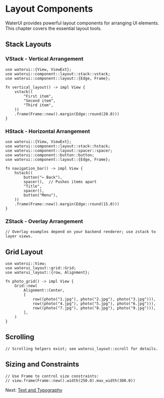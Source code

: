 # Layout Components

WaterUI provides powerful layout components for arranging UI elements. This chapter covers the essential layout tools.

## Stack Layouts

### VStack - Vertical Arrangement

```rust,ignore
use waterui::{View, ViewExt};
use waterui::component::layout::stack::vstack;
use waterui::component::layout::{Edge, Frame};

fn vertical_layout() -> impl View {
    vstack((
        "First item",
        "Second item",
        "Third item",
    ))
    .frame(Frame::new().margin(Edge::round(20.0)))
}
```

### HStack - Horizontal Arrangement

```rust,ignore
use waterui::{View, ViewExt};
use waterui::component::layout::stack::hstack;
use waterui::component::layout::spacer::spacer;
use waterui::component::button::button;
use waterui::component::layout::{Edge, Frame};

fn navigation_bar() -> impl View {
    hstack((
        button("← Back"),
        spacer(),  // Pushes items apart
        "Title",
        spacer(),
        button("Menu"),
    ))
    .frame(Frame::new().margin(Edge::round(15.0)))
}
```

### ZStack - Overlay Arrangement

```rust,ignore
// Overlay examples depend on your backend renderer; use zstack to layer views.
```

## Grid Layout

```rust,ignore
use waterui::View;
use waterui_layout::grid::Grid;
use waterui_layout::{row, Alignment};

fn photo_grid() -> impl View {
    Grid::new(
        Alignment::Center,
        [
            row((photo("1.jpg"), photo("2.jpg"), photo("3.jpg"))),
            row((photo("4.jpg"), photo("5.jpg"), photo("6.jpg"))),
            row((photo("7.jpg"), photo("8.jpg"), photo("9.jpg"))),
        ],
    )
}
```

## Scrolling

```rust,ignore
// Scrolling helpers exist; see waterui_layout::scroll for details.
```

## Sizing and Constraints

```rust,ignore
// Use Frame to control size constraints:
// view.frame(Frame::new().width(250.0).max_width(300.0))
```

Next: [Text and Typography](03-text.md)
